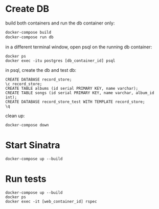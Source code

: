 # Create DB

build both containers and run the db container only:

```sh
docker-compose build
docker-compose run db
```

in a different terminal window, open psql on the running db container:

```
docker ps
docker exec -itu postgres [db_container_id] psql
```

in psql, create the db and test db:

```
CREATE DATABASE record_store;
\c record_store;
CREATE TABLE albums (id serial PRIMARY KEY, name varchar);
CREATE TABLE songs (id serial PRIMARY KEY, name varchar, album_id int);
CREATE DATABASE record_store_test WITH TEMPLATE record_store;
\q
```

clean up:

```
docker-compose down
```

# Start Sinatra

```
docker-compose up --build
```

# Run tests

```
docker-compose up --build
docker ps
docker exec -it [web_container_id] rspec
```
